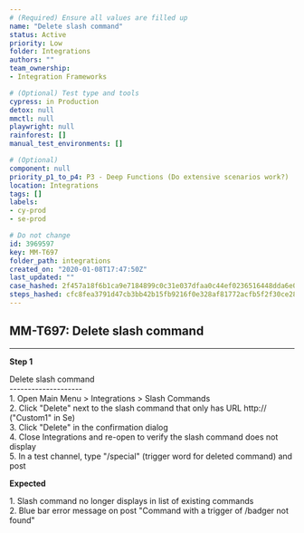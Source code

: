 ```yaml
---
# (Required) Ensure all values are filled up
name: "Delete slash command"
status: Active
priority: Low
folder: Integrations
authors: ""
team_ownership: 
- Integration Frameworks

# (Optional) Test type and tools
cypress: in Production
detox: null
mmctl: null
playwright: null
rainforest: []
manual_test_environments: []

# (Optional)
component: null
priority_p1_to_p4: P3 - Deep Functions (Do extensive scenarios work?)
location: Integrations
tags: []
labels: 
- cy-prod
- se-prod

# Do not change
id: 3969597
key: MM-T697
folder_path: integrations
created_on: "2020-01-08T17:47:50Z"
last_updated: ""
case_hashed: 2f457a18f6b1ca9e7184899c0c31e037dfaa0c44ef0236516448dda6e0003fa756d597a4b239d07c8dba2666ab148d97
steps_hashed: cfc8fea3791d47cb3bb42b15fb9216f0e328af81772acfb5f2f30ce28c814455167200164f7644a6fd5be9a333418b3b
---
```


## MM-T697: Delete slash command

---

**Step 1**

Delete slash command\
\--------------------\
1\. Open Main Menu > Integrations > Slash Commands\
2\. Click "Delete" next to the slash command that only has URL http\:// ("Custom1" in Se)\
3\. Click "Delete" in the confirmation dialog\
4\. Close Integrations and re-open to verify the slash command does not display\
5\. In a test channel, type "/special" (trigger word for deleted command) and post

**Expected**

1\. Slash command no longer displays in list of existing commands\
2\. Blue bar error message on post "Command with a trigger of /badger not found"
